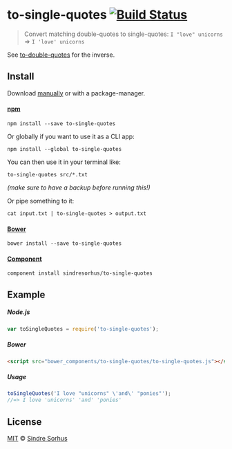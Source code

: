 # to-single-quotes [![Build Status](https://travis-ci.org/sindresorhus/to-single-quotes.svg?branch=master)](https://travis-ci.org/sindresorhus/to-single-quotes)

> Convert matching double-quotes to single-quotes: `I "love" unicorns` => `I 'love' unicorns`

See [to-double-quotes](https://github.com/sindresorhus/to-double-quotes) for the inverse.


## Install

Download [manually](https://github.com/sindresorhus/to-single-quotes/releases) or with a package-manager.

#### [npm](https://npmjs.org/package/to-single-quotes)

```
npm install --save to-single-quotes
```

Or globally if you want to use it as a CLI app:

```
npm install --global to-single-quotes
```

You can then use it in your terminal like:

```
to-single-quotes src/*.txt
```

*(make sure to have a backup before running this!)*

Or pipe something to it:

```
cat input.txt | to-single-quotes > output.txt
```

#### [Bower](http://bower.io)

```
bower install --save to-single-quotes
```

#### [Component](https://github.com/component/component)

```
component install sindresorhus/to-single-quotes
```


## Example

##### Node.js

```js
var toSingleQuotes = require('to-single-quotes');
```

##### Bower

```html
<script src="bower_components/to-single-quotes/to-single-quotes.js"></script>
```

##### Usage

```js
toSingleQuotes('I love "unicorns" \'and\' "ponies"');
//=> I love 'unicorns' 'and' 'ponies'
```


## License

[MIT](http://opensource.org/licenses/MIT) © [Sindre Sorhus](http://sindresorhus.com)
